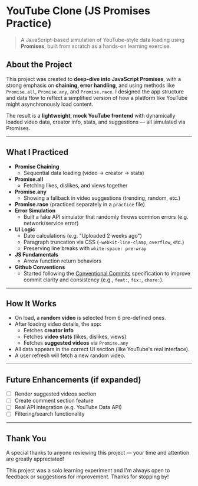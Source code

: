 # YouTube Clone (JS Promises Practice)

> A JavaScript-based simulation of YouTube-style data loading using **Promises**, built from scratch as a hands-on learning exercise.

## About the Project

This project was created to **deep-dive into JavaScript Promises**, with a strong emphasis on **chaining, error handling**, and using methods like `Promise.all`, `Promise.any`, and `Promise.race`. I designed the app structure and data flow to reflect a simplified version of how a platform like YouTube might asynchronously load content.

The result is a **lightweight, mock YouTube frontend** with dynamically loaded video data, creator info, stats, and suggestions — all simulated via Promises.

---

## What I Practiced

- **Promise Chaining**
  - Sequential data loading (video → creator → stats)
- **Promise.all**
  - Fetching likes, dislikes, and views together
- **Promise.any**
  - Showing a fallback in video suggestions (trending, random, etc.)
- **Promise.race** (practiced separately in a `practice` file)
- **Error Simulation**
  - Built a fake API simulator that randomly throws common errors (e.g. network/service error)
- **UI Logic**
  - Date calculations (e.g. "Uploaded 2 weeks ago")
  - Paragraph truncation via CSS (`-webkit-line-clamp`, `overflow`, etc.)
  - Preserving line breaks with `white-space: pre-wrap`
- **JS Fundamentals**
  - Arrow function return behaviors
- **Github Conventions**
  - Started following the [Conventional Commits](https://www.conventionalcommits.org/) specification to improve commit clarity and consistency (e.g., `feat:`, `fix:`, `chore:`).

---

## How It Works

- On load, a **random video** is selected from 6 pre-defined ones.
- After loading video details, the app:
  - Fetches **creator info**
  - Fetches **video stats** (likes, dislikes, views)
  - Fetches **suggested videos** via `Promise.any`
- All data appears in the correct UI section (like YouTube's real interface).
- A user refresh will fetch a new random video.

---

## Future Enhancements (if expanded)

- [ ] Render suggested videos section
- [ ] Create comment section feature
- [ ] Real API integration (e.g. YouTube Data API)
- [ ] Filtering/search functionality

---

## Thank You

A special thanks to anyone reviewing this project — your time and attention are greatly appreciated!

This project was a solo learning experiment and I'm always open to feedback or suggestions for improvement. Thanks for stopping by!

